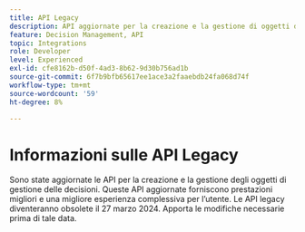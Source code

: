 ```yaml
---
title: API Legacy
description: API aggiornate per la creazione e la gestione di oggetti di gestione delle decisioni.
feature: Decision Management, API
topic: Integrations
role: Developer
level: Experienced
exl-id: cfe8162b-d50f-4ad3-8b62-9d30b756ad1b
source-git-commit: 6f7b9bfb65617ee1ace3a2faaebdb24fa068d74f
workflow-type: tm+mt
source-wordcount: '59'
ht-degree: 8%

---
```


# Informazioni sulle API Legacy

Sono state aggiornate le API per la creazione e la gestione degli oggetti di gestione delle decisioni. Queste API aggiornate forniscono prestazioni migliori e una migliore esperienza complessiva per l’utente. Le API legacy diventeranno obsolete il 27 marzo 2024. Apporta le modifiche necessarie prima di tale data.
